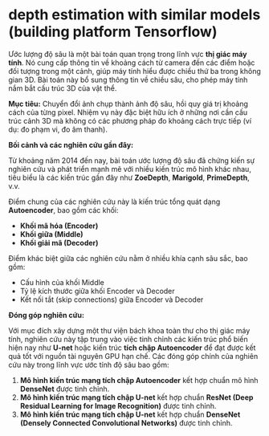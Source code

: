 # depth estimation with similar models (building platform Tensorflow)


Ước lượng độ sâu là một bài toán quan trọng trong lĩnh vực **thị giác máy tính**. Nó cung cấp thông tin về khoảng cách từ camera đến các điểm hoặc đối tượng trong một cảnh, giúp máy tính hiểu được chiều thứ ba trong không gian 3D. Bài toán này bổ sung thông tin về chiều sâu, cho phép máy tính nắm bắt cấu trúc 3D của vật thể.

**Mục tiêu:** Chuyển đổi ảnh chụp thành ảnh độ sâu, hồi quy giá trị khoảng cách của từng pixel. Nhiệm vụ này đặc biệt hữu ích ở những nơi cần cấu trúc cảnh 3D mà không có các phương pháp đo khoảng cách trực tiếp (ví dụ: đo phạm vi, đo âm thanh).

**Bối cảnh và các nghiên cứu gần đây:**

Từ khoảng năm 2014 đến nay, bài toán ước lượng độ sâu đã chứng kiến sự nghiên cứu và phát triển mạnh mẽ với nhiều kiến trúc mô hình khác nhau, tiêu biểu là các kiến trúc gần đây như **ZoeDepth**, **Marigold**, **PrimeDepth**, v.v.

Điểm chung của các nghiên cứu này là kiến trúc tổng quát dạng **Autoencoder**, bao gồm các khối:

* **Khối mã hóa (Encoder)**
* **Khối giữa (Middle)**
* **Khối giải mã (Decoder)**

Điểm khác biệt giữa các nghiên cứu nằm ở nhiều khía cạnh sâu sắc, bao gồm:

* Cấu hình của khối Middle
* Tỷ lệ kích thước giữa khối Encoder và Decoder
* Kết nối tắt (skip connections) giữa Encoder và Decoder

**Đóng góp nghiên cứu:**

Với mục đích xây dựng một thư viện bách khoa toàn thư cho thị giác máy tính, nghiên cứu này tập trung vào việc tinh chỉnh các kiến trúc phổ biến hiện nay như **U-net** hoặc kiến trúc **tích chập Autoencoder** để đạt được kết quả tốt với nguồn tài nguyên GPU hạn chế. Các đóng góp chính của nghiên cứu này trong lĩnh vực ước tính độ sâu bao gồm:

1.  **Mô hình kiến trúc mạng tích chập Autoencoder** kết hợp chuẩn mô hình **DenseNet** được tinh chỉnh.
2.  **Mô hình kiến trúc mạng tích chập U-net** kết hợp chuẩn **ResNet (Deep Residual Learning for Image Recognition)** được tinh chỉnh.
3.  **Mô hình kiến trúc mạng tích chập U-net** kết hợp chuẩn **DenseNet (Densely Connected Convolutional Networks)** được tinh chỉnh.